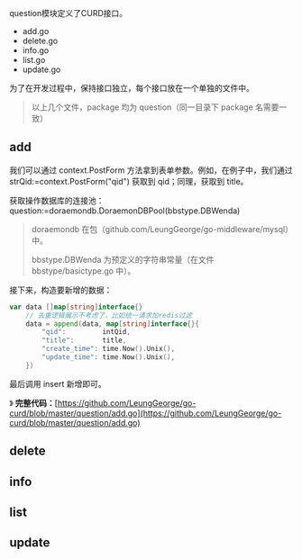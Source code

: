 question模块定义了CURD接口。

* add.go    
* delete.go
* info.go   
* list.go   
* update.go

为了在开发过程中，保持接口独立，每个接口放在一个单独的文件中。

> 以上几个文件，package 均为 question（同一目录下 package 名需要一致）

## add

我们可以通过 context.PostForm 方法拿到表单参数。例如，在例子中，我们通过 strQid:=context.PostForm\("qid"\) 获取到 qid；同理，获取到 title。

获取操作数据库的连接池：question:=doraemondb.DoraemonDBPool\(bbstype.DBWenda\)

> doraemondb 在包（github.com/LeungGeorge/go-middleware/mysql）中。
>
> bbstype.DBWenda 为预定义的字符串常量（在文件 bbstype/basictype.go 中）。

接下来，构造要新增的数据：

```go
var data []map[string]interface{}
    // 去重逻辑展示不考虑了，比如统一请求加redis过滤
    data = append(data, map[string]interface{}{
        "qid":         intQid,
        "title":       title,
        "create_time": time.Now().Unix(),
        "update_time": time.Now().Unix(),
    })
```

最后调用 insert 新增即可。

》 **完整代码：**[https://github.com/LeungGeorge/go-curd/blob/master/question/add.go](https://github.com/LeungGeorge/go-curd/blob/master/question/add.go)

## delete

## info

## list

## update



